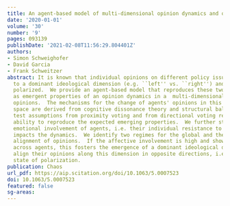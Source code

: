 ```yaml
---
title: An agent-based model of multi-dimensional opinion dynamics and opinion alignment
date: '2020-01-01'
volume: '30'
number: '9'
pages: 093139
publishDate: '2021-02-08T11:56:29.804401Z'
authors:
- Simon Schweighofer
- David Garcia
- Frank Schweitzer
abstract: It is known that individual opinions on different policy issues often align
  to a dominant ideological dimension (e.g. ``left'' vs. ``right'') and become increasingly
  polarized.  We provide an agent-based model that reproduces these two stylized facts
  as emergent properties of an opinion dynamics in a  multi-dimensional space of continuous
  opinions.  The mechanisms for the change of agents' opinions in this multi-dimensional
  space are derived from cognitive dissonance theory and structural balance theory.  We
  test assumptions from proximity voting and from directional voting regarding their
  ability to reproduce the expected emerging properties.  We further study how the
  emotional involvement of agents, i.e. their individual resistance to change opinions,
  impacts the dynamics.  We identify two regimes for the global and the individual
  alignment of opinions.  If the affective involvement is high and shows a large variance
  across agents, this fosters the emergence of a dominant ideological dimension.     Agents
  align their opinions along this dimension in opposite directions, i.e. create a
  state of polarization.
publication: Chaos
url_pdf: https://aip.scitation.org/doi/10.1063/5.0007523
doi: 10.1063/5.0007523
featured: false
sg-areas:
---
```

